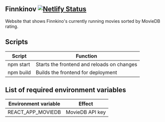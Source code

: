 ## Finnkinov [![Netlify Status](https://api.netlify.com/api/v1/badges/ed08d290-de55-4a4e-a8cb-b2dfc6275725/deploy-status)](https://app.netlify.com/sites/finnkinov/deploys)

Website that shows Finnkino's currently running movies sorted by MovieDB rating.

## Scripts

| Script    | Function                                   |
| --------- | ------------------------------------------ |
| npm start | Starts the frontend and reloads on changes |
| npm build | Builds the frontend for deployment         |

## List of required environment variables

| Environment variable | Effect          |
| -------------------- | --------------- |
| REACT_APP_MOVIEDB    | MovieDB API key |

